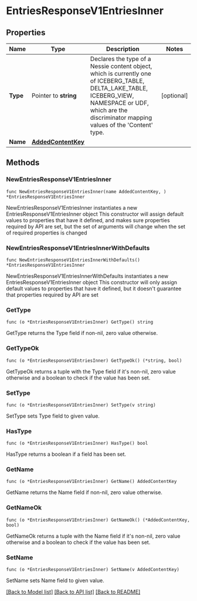 # EntriesResponseV1EntriesInner

## Properties

Name | Type | Description | Notes
------------ | ------------- | ------------- | -------------
**Type** | Pointer to **string** | Declares the type of a Nessie content object, which is currently one of ICEBERG_TABLE, DELTA_LAKE_TABLE, ICEBERG_VIEW, NAMESPACE or UDF, which are the discriminator mapping values of the &#39;Content&#39; type. | [optional] 
**Name** | [**AddedContentKey**](AddedContentKey.md) |  | 

## Methods

### NewEntriesResponseV1EntriesInner

`func NewEntriesResponseV1EntriesInner(name AddedContentKey, ) *EntriesResponseV1EntriesInner`

NewEntriesResponseV1EntriesInner instantiates a new EntriesResponseV1EntriesInner object
This constructor will assign default values to properties that have it defined,
and makes sure properties required by API are set, but the set of arguments
will change when the set of required properties is changed

### NewEntriesResponseV1EntriesInnerWithDefaults

`func NewEntriesResponseV1EntriesInnerWithDefaults() *EntriesResponseV1EntriesInner`

NewEntriesResponseV1EntriesInnerWithDefaults instantiates a new EntriesResponseV1EntriesInner object
This constructor will only assign default values to properties that have it defined,
but it doesn't guarantee that properties required by API are set

### GetType

`func (o *EntriesResponseV1EntriesInner) GetType() string`

GetType returns the Type field if non-nil, zero value otherwise.

### GetTypeOk

`func (o *EntriesResponseV1EntriesInner) GetTypeOk() (*string, bool)`

GetTypeOk returns a tuple with the Type field if it's non-nil, zero value otherwise
and a boolean to check if the value has been set.

### SetType

`func (o *EntriesResponseV1EntriesInner) SetType(v string)`

SetType sets Type field to given value.

### HasType

`func (o *EntriesResponseV1EntriesInner) HasType() bool`

HasType returns a boolean if a field has been set.

### GetName

`func (o *EntriesResponseV1EntriesInner) GetName() AddedContentKey`

GetName returns the Name field if non-nil, zero value otherwise.

### GetNameOk

`func (o *EntriesResponseV1EntriesInner) GetNameOk() (*AddedContentKey, bool)`

GetNameOk returns a tuple with the Name field if it's non-nil, zero value otherwise
and a boolean to check if the value has been set.

### SetName

`func (o *EntriesResponseV1EntriesInner) SetName(v AddedContentKey)`

SetName sets Name field to given value.



[[Back to Model list]](../README.md#documentation-for-models) [[Back to API list]](../README.md#documentation-for-api-endpoints) [[Back to README]](../README.md)


